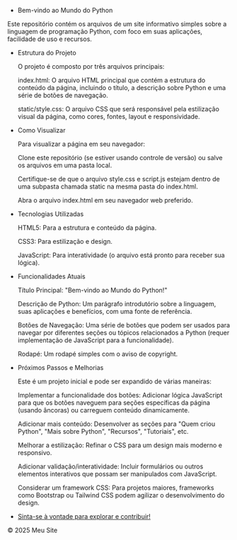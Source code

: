 * Bem-vindo ao Mundo do Python

Este repositório contém os arquivos de um site informativo simples sobre a linguagem de programação Python, com foco em suas aplicações, facilidade de uso e recursos.

- Estrutura do Projeto  

    O projeto é composto por três arquivos principais:

    index.html: O arquivo HTML principal que contém a estrutura do conteúdo da página, incluindo o título, a descrição sobre Python e uma série de botões de navegação.

    static/style.css: O arquivo CSS que será responsável pela estilização visual da página, como cores, fontes, layout e responsividade.

- Como Visualizar

    Para visualizar a página em seu navegador:

    Clone este repositório (se estiver usando controle de versão) ou salve os arquivos em uma pasta local.

    Certifique-se de que o arquivo style.css e script.js estejam dentro de uma subpasta chamada static na mesma pasta do index.html.

    Abra o arquivo index.html em seu navegador web preferido.

- Tecnologias Utilizadas

    HTML5: Para a estrutura e conteúdo da página.

    CSS3: Para estilização e design.

    JavaScript: Para interatividade (o arquivo está pronto para receber sua lógica).

- Funcionalidades Atuais

    Título Principal: "Bem-vindo ao Mundo do Python!"

    Descrição de Python: Um parágrafo introdutório sobre a linguagem, suas aplicações e benefícios, com uma fonte de referência.

    Botões de Navegação: Uma série de botões que podem ser usados para navegar por diferentes seções ou tópicos relacionados a Python (requer implementação de JavaScript para a funcionalidade).

    Rodapé: Um rodapé simples com o aviso de copyright.

-  Próximos Passos e Melhorias

    Este é um projeto inicial e pode ser expandido de várias maneiras:

    Implementar a funcionalidade dos botões: Adicionar lógica JavaScript para que os botões naveguem para seções específicas da página (usando âncoras) ou carreguem conteúdo dinamicamente.

    Adicionar mais conteúdo: Desenvolver as seções para "Quem criou Python", "Mais sobre Python", "Recursos", "Tutoriais", etc.

    Melhorar a estilização: Refinar o CSS para um design mais moderno e responsivo.

    Adicionar validação/interatividade: Incluir formulários ou outros elementos interativos que possam ser manipulados com JavaScript.

    Considerar um framework CSS: Para projetos maiores, frameworks como Bootstrap ou Tailwind CSS podem agilizar o desenvolvimento do design.

- [Sinta-se à vontade para explorar e contribuir!](https://sheysson.github.io/HORADECODAR/docs/index.html)

© 2025 Meu Site
